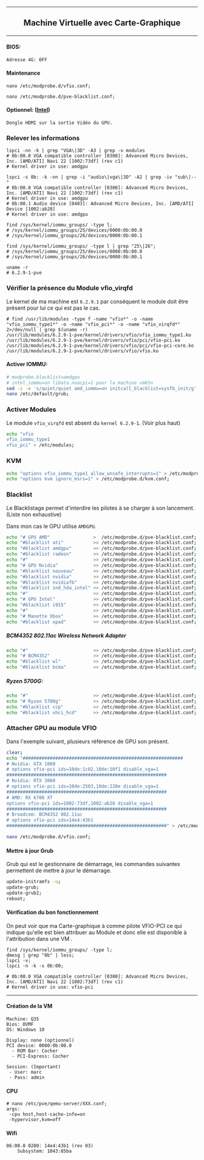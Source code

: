----------------------------------------------------------------------------------------------------------------------------------------------------------------
## <p align='center'> Machine Virtuelle avec Carte-Graphique </p>
----------------------------------------------------------------------------------------------------------------------------------------------------------------


#### BIOS:
```
Adresse 4G: OFF
```


#### Maintenance
```
nano /etc/modprobe.d/vfio.conf;
```
```
nano /etc/modprobe.d/pve-blacklist.conf;
```


#### Optionnel: ([Intel](https://github.com/intel/nemu/wiki/Testing-VFIO-with-GPU))
```
Dongle HDMI sur la sortie Vidéo du GPU.
```

### Relever les informations
```
lspci -nn -k | grep "VGA\|3D" -A3 | grep -v modules
# 0b:00.0 VGA compatible controller [0300]: Advanced Micro Devices, Inc. [AMD/ATI] Navi 22 [1002:73df] (rev c1)
# Kernel driver in use: amdgpu

lspci -s 0b: -k -nn | grep -i "audio\|vga\|3D" -A2 | grep -iv "sub\|--"
# 0b:00.0 VGA compatible controller [0300]: Advanced Micro Devices, Inc. [AMD/ATI] Navi 22 [1002:73df] (rev c1)
# Kernel driver in use: amdgpu
# 0b:00.1 Audio device [0403]: Advanced Micro Devices, Inc. [AMD/ATI] Device [1002:ab28]
# Kernel driver in use: amdgpu

find /sys/kernel/iommu_groups/ -type l;
# /sys/kernel/iommu_groups/25/devices/0000:0b:00.0
# /sys/kernel/iommu_groups/26/devices/0000:0b:00.1

find /sys/kernel/iommu_groups/ -type l | grep "25\|26";
# /sys/kernel/iommu_groups/25/devices/0000:0b:00.0
# /sys/kernel/iommu_groups/26/devices/0000:0b:00.1

uname -r
# 6.2.9-1-pve
```

### Vérifier la présence du Module vfio_virqfd
Le kernel de ma machine est `6.2.9.1` par conséquent le module doit être présent pour lui ce qui est pas le cas.
```
# find /usr/lib/modules -type f -name "vfio*" -o -name "vfio_iommu_type1*" -o -name "vfio_pci*" -o -name "vfio_virqfd*" 2>/dev/null | grep $(uname -r)
/usr/lib/modules/6.2.9-1-pve/kernel/drivers/vfio/vfio_iommu_type1.ko
/usr/lib/modules/6.2.9-1-pve/kernel/drivers/vfio/pci/vfio-pci.ko
/usr/lib/modules/6.2.9-1-pve/kernel/drivers/vfio/pci/vfio-pci-core.ko
/usr/lib/modules/6.2.9-1-pve/kernel/drivers/vfio/vfio.ko
```



#### Activer IOMMU:
```bash
# modprobe.blacklist=amdgpu
# intel_iommu=on libata.noacpi=1 pour la machine vm65n
sed -i -e 's/quiet/quiet amd_iommu=on initcall_blacklist=sysfb_init/g' /etc/default/grub;
nano /etc/default/grub;
```


### Activer Modules
Le module `vfio_virqfd` est absent du `kernel 6.2.9-1`. (Voir plus haut)
```bash
echo "vfio
vfio_iommu_type1
vfio_pci" > /etc/modules;
```

### KVM
```bash
echo "options vfio_iommu_type1 allow_unsafe_interrupts=1" > /etc/modprobe.d/iommu_unsafe_interrupts.conf;
echo "options kvm ignore_msrs=1" > /etc/modprobe.d/kvm.conf;
```

### Blacklist
Le Blacklistage permet d'interdire les pilotes à se charger à son lancement. (Liste non exhaustive)

Dans mon cas le GPU utilise `AMDGPU`.
```bash
echo "# GPU AMD"                >  /etc/modprobe.d/pve-blacklist.conf;
echo "#blacklist ati"           >> /etc/modprobe.d/pve-blacklist.conf;
echo "#blacklist amdgpu"        >> /etc/modprobe.d/pve-blacklist.conf;
echo "#blacklist radeon"        >> /etc/modprobe.d/pve-blacklist.conf;
echo "#"                        >> /etc/modprobe.d/pve-blacklist.conf;
echo "# GPU Nvidia"             >> /etc/modprobe.d/pve-blacklist.conf;
echo "#blacklist nouveau"       >> /etc/modprobe.d/pve-blacklist.conf;
echo "#blacklist nvidia"        >> /etc/modprobe.d/pve-blacklist.conf;
echo "#blacklist nvidiafb"      >> /etc/modprobe.d/pve-blacklist.conf;
echo "#blacklist snd_hda_intel" >> /etc/modprobe.d/pve-blacklist.conf;
echo "#"                        >> /etc/modprobe.d/pve-blacklist.conf;
echo "# GPU Intel"              >> /etc/modprobe.d/pve-blacklist.conf;
echo "#blacklist i915"          >> /etc/modprobe.d/pve-blacklist.conf;
echo "#"                        >> /etc/modprobe.d/pve-blacklist.conf;
echo "# Manette Xbox"           >> /etc/modprobe.d/pve-blacklist.conf;
echo "#blacklist xpad"          >> /etc/modprobe.d/pve-blacklist.conf;
```

##### BCM4352 802.11ac Wireless Network Adapter
```bash
echo "#"                        >> /etc/modprobe.d/pve-blacklist.conf;
echo "# BCM4352"                >> /etc/modprobe.d/pve-blacklist.conf;
echo "#blacklist wl"            >> /etc/modprobe.d/pve-blacklist.conf;
echo "#blacklist bcma"          >> /etc/modprobe.d/pve-blacklist.conf;
```

##### Ryzen 5700G:
```bash
echo "#"                        >> /etc/modprobe.d/pve-blacklist.conf;
echo "# Ryzen 5700g"            >> /etc/modprobe.d/pve-blacklist.conf;
echo "#blacklist ccp"           >> /etc/modprobe.d/pve-blacklist.conf;
echo "#blacklist xhci_hcd"      >> /etc/modprobe.d/pve-blacklist.conf;
```

### Attacher GPU au module VFIO
Dans l'exemple suivant, plusieurs référence de GPU son présent.
```bash
clear;
echo "###########################################################
# Nvidia: GTX 1060
# options vfio-pci ids=10de:1c02,10de:10f1 disable_vga=1
###########################################################
# Nvidia: RTX 3060
# options vfio-pci ids=10de:2503,10de:228e disable_vga=1
###########################################################
# AMD: RX 6700 XT
options vfio-pci ids=1002:73df,1002:ab28 disable_vga=1
###########################################################
# Broadcom: BCM4352 802.11ac
# options vfio-pci ids=14e4:43b1
###########################################################" > /etc/modprobe.d/vfio.conf;

nano /etc/modprobe.d/vfio.conf;
```

#### Mettre à jour Grub
Grub qui est le gestionnaire de démarrage, les commandes suivantes permettent de mettre à jour le démarrage.
````bash
update-initramfs -u;
update-grub;
update-grub2;
reboot;
````


#### Vérification du bon fonctionnement
On peut voir que ma Carte-graphique à comme pilote VFIO-PCI ce qui indique qu'elle est bien attribuer au Module et donc elle est disponible à l'attribution dans une VM .
```
find /sys/kernel/iommu_groups/ -type l;
dmesg | grep "0b" | less;
lspci -v;
lspci -n -k -s 0b:00;

# 0b:00.0 VGA compatible controller [0300]: Advanced Micro Devices, Inc. [AMD/ATI] Navi 22 [1002:73df] (rev c1)
# Kernel driver in use: vfio-pci
```


------------------------------------------------------------------------------------------------------------------------------------------------------------

#### Création de la VM
```
Machine: Q35
Bios: OVMF
OS: Windows 10

Display: none (optionnel)
PCI device: 0000:0b:00.0
  - ROM Bar: Cocher
  - PCI-Express: Cocher

Session: (Important)
 - User: marc
 - Pass: admin
```

#### CPU
```
# nano /etc/pve/qemu-server/XXX.conf;
args: 
 -cpu host,host-cache-info=on
 -hypervisor,kvm=off
```

#### Wifi
```
06:00.0 0280: 14e4:43b1 (rev 03)
	Subsystem: 1043:85ba
```

